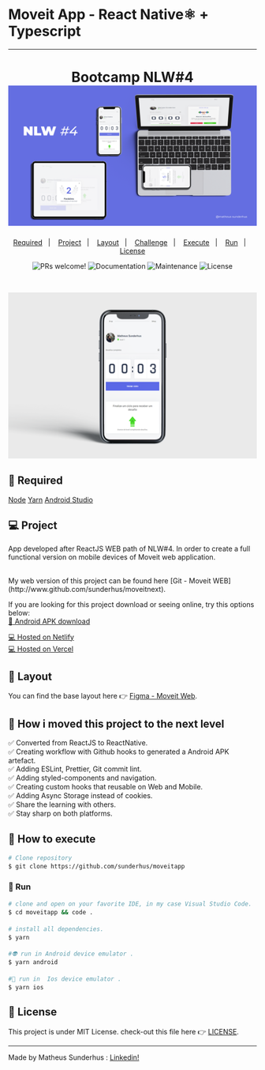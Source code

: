 # Moveit App - React Native⚛ + Typescript


<hr>

<h1 align="center">
    Bootcamp NLW#4
  <img alt=" Moveit App" title=" Moveit App" src=".github/mock01.png" />

</h1>

<p align="center">
  <a href="#-Required">Required</a>&nbsp;&nbsp;&nbsp;|&nbsp;&nbsp;&nbsp;
  <a href="#-Project">Project</a>&nbsp;&nbsp;&nbsp;|&nbsp;&nbsp;&nbsp;
  <a href="#-Layout">Layout</a>&nbsp;&nbsp;&nbsp;|&nbsp;&nbsp;&nbsp;
  <a href="#-Challenge">Challenge</a>&nbsp;&nbsp;&nbsp;|&nbsp;&nbsp;&nbsp;
  <a href="#construction_worker-Execute">Execute</a>&nbsp;&nbsp;&nbsp;|&nbsp;&nbsp;&nbsp;
  <a href="#iphone-Run">Run</a>&nbsp;&nbsp;&nbsp;|&nbsp;&nbsp;&nbsp;
  <a href="#memo-License">License</a>
</p>

<p align="center">

  <img alt="PRs welcome!" src="https://img.shields.io/static/v1?label=PRs&message=welcome&color=15C3D6&labelColor=000000" />
  <img alt="Documentation" src="https://img.shields.io/badge/documentation-yes-brightgreen.svg"/>
  <img alt="Maintenance" src="https://img.shields.io/badge/Maintained%3F-yes-green.svg"/>
  <img alt="License" src="https://img.shields.io/static/v1?label=license&message=MIT&color=15C3D6&labelColor=000000">
</p>

<br>

<p align="center">
  <img alt="Moveit App" src="./.github/mock02.png" />
</p>

## 🚀 Required
[Node](https://nodejs.org/en/download/)
[Yarn](https://yarnpkg.com/)
[Android Studio](https://developer.android.com/studio)

## 💻 Project
<p>App developed after ReactJS WEB path of NLW#4. In order to create a full functional version on mobile devices of Moveit web application.</p>

<br>
My web version of this project can be found here [Git - Moveit WEB](http://www.github.com/sunderhus/moveitnext).
<br>

If you are looking for this project download or seeing online, try this options below:<br>
[📲 Android APK download ](https://drive.google.com/file/d/1NQXSEzeBlZ1Gh6fUI-61Ex2ZIqC0LPEi/view?usp=sharing)<br>

[💻 Hosted on Netlify](https://letsmoveit.netlify.app/)<br>
[💻 Hosted on Vercel](https://letsmoveitnow.vercel.app/)<br>

## 🔖 Layout

You can find the base layout here 👉 [Figma - Moveit Web](https://www.figma.com/file/nQyrP7Sl5QUZ1mlZINmjQi/Move.it-1.0-Copy).


## 🧠 How i moved this project to the next level

✅ Converted from ReactJS to ReactNative. <br>
✅ Creating workflow with Github hooks to generated a Android APK artefact.<br>
✅ Adding  ESLint, Prettier, Git commit lint.<br>
✅ Adding  styled-components and navigation.<br>
✅ Creating custom hooks that reusable on Web and Mobile.<br>
✅ Adding Async Storage instead of cookies.<br>
✅ Share the learning with others.<br>
✅ Stay sharp on both platforms.<br>

## :construction_worker: How to execute

```bash
# Clone repository
$ git clone https://github.com/sunderhus/moveitapp
```
### :iphone: Run

```bash
# clone and open on your favorite IDE, in my case Visual Studio Code.
$ cd moveitapp && code .

# install all dependencies.
$ yarn

#👽 run in Android device emulator .
$ yarn android

#🍎 run in  Ios device emulator .
$ yarn ios
```

## :memo: License

This project is under MIT License. check-out this file here 👉 [LICENSE](LICENSE.md).

---


Made by Matheus Sunderhus : [Linkedin!](https://www.linkedin.com/in/matheus-sunderhus/)


